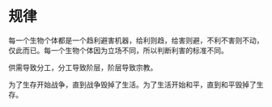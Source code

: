 # 规律

每一个生物个体都是一个趋利避害机器，给利则趋，给害则避，不利不害则不动，仅此而已。每一个生物个体因为立场不同，所以判断利害的标准不同。

供需导致分工，分工导致阶层，阶层导致宗教。

为了生存开始战争，直到战争毁掉了生活。为了生活开始和平，直到和平毁掉了生存。
